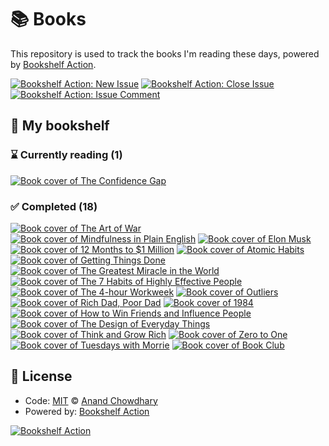 # 📚 Books

This repository is used to track the books I'm reading these days, powered by [Bookshelf Action](https://github.com/AnandChowdhary/bookshelf-action).

[![Bookshelf Action: New Issue](https://github.com/AnandChowdhary/books/workflows/Bookshelf%20Action:%20New%20Issue/badge.svg)](https://github.com/AnandChowdhary/bookshelf-action/actions?query=workflow%3A%Bookshelf+Action%3A+New+Issue%22)
[![Bookshelf Action: Close Issue](https://github.com/AnandChowdhary/books/workflows/Bookshelf%20Action:%20Close%20Issue/badge.svg)](https://github.com/AnandChowdhary/bookshelf-action/actions?query=workflow%3A%Bookshelf+Action%3A+Close+Issue%22)
[![Bookshelf Action: Issue Comment](https://github.com/AnandChowdhary/books/workflows/Bookshelf%20Action:%20Issue%20Comment/badge.svg)](https://github.com/AnandChowdhary/bookshelf-action/actions?query=workflow%3A%Bookshelf+Action%3A+Issue+Comment%22)

## 📖 My bookshelf

<!--start:bookshelf-action-->
### ⌛ Currently reading (1)

[![Book cover of The Confidence Gap](https://images.weserv.nl/?url=http%3A%2F%2Fbooks.google.com%2Fbooks%2Fcontent%3Fid%3DVPiNVJT7oj4C%26printsec%3Dfrontcover%26img%3D1%26zoom%3D1%26edge%3Dcurl%26source%3Dgbs_api&w=128&h=196&fit=contain)](https://github.com/rclanan/books/issues/17 "The Confidence Gap by Russ Harris")

### ✅ Completed (18)

[![Book cover of The Art of War](https://images.weserv.nl/?url=http%3A%2F%2Fbooks.google.com%2Fbooks%2Fcontent%3Fid%3DRfydswEACAAJ%26printsec%3Dfrontcover%26img%3D1%26zoom%3D1%26source%3Dgbs_api&w=128&h=196&fit=contain)](https://github.com/rclanan/books/issues/20 "The Art of War by Sun Tzu completed in 36 seconds on June 2021")
[![Book cover of Mindfulness in Plain English](https://images.weserv.nl/?url=http%3A%2F%2Fbooks.google.com%2Fbooks%2Fcontent%3Fid%3DnY9j66he0NkC%26printsec%3Dfrontcover%26img%3D1%26zoom%3D1%26edge%3Dcurl%26source%3Dgbs_api&w=128&h=196&fit=contain)](https://github.com/rclanan/books/issues/18 "Mindfulness in Plain English by Bhante Gunaratana, Henepola Gunaratana completed in 1 minute on June 2021")
[![Book cover of Elon Musk](https://images.weserv.nl/?url=http%3A%2F%2Fbooks.google.com%2Fbooks%2Fcontent%3Fid%3DYd99BAAAQBAJ%26printsec%3Dfrontcover%26img%3D1%26zoom%3D1%26edge%3Dcurl%26source%3Dgbs_api&w=128&h=196&fit=contain)](https://github.com/rclanan/books/issues/16 "Elon Musk by Ashlee Vance completed in 26 seconds on June 2021")
[![Book cover of 12 Months to $1 Million](https://images.weserv.nl/?url=http%3A%2F%2Fbooks.google.com%2Fbooks%2Fcontent%3Fid%3DuwO5DwAAQBAJ%26printsec%3Dfrontcover%26img%3D1%26zoom%3D1%26edge%3Dcurl%26source%3Dgbs_api&w=128&h=196&fit=contain)](https://github.com/rclanan/books/issues/15 "12 Months to $1 Million by Ryan Daniel Moran completed in 1 minute on June 2021")
[![Book cover of Atomic Habits](https://images.weserv.nl/?url=http%3A%2F%2Fbooks.google.com%2Fbooks%2Fcontent%3Fid%3DXfFvDwAAQBAJ%26printsec%3Dfrontcover%26img%3D1%26zoom%3D1%26edge%3Dcurl%26source%3Dgbs_api&w=128&h=196&fit=contain)](https://github.com/rclanan/books/issues/14 "Atomic Habits by James Clear completed in 1 minute on June 2021")
[![Book cover of Getting Things Done](https://images.weserv.nl/?url=http%3A%2F%2Fbooks.google.com%2Fbooks%2Fcontent%3Fid%3DWXcHwzaUd4MC%26printsec%3Dfrontcover%26img%3D1%26zoom%3D1%26edge%3Dcurl%26source%3Dgbs_api&w=128&h=196&fit=contain)](https://github.com/rclanan/books/issues/13 "Getting Things Done by David Allen completed in 26 seconds on June 2021")
[![Book cover of The Greatest Miracle in the World](https://images.weserv.nl/?url=http%3A%2F%2Fbooks.google.com%2Fbooks%2Fcontent%3Fid%3DbG0tSJDUxgcC%26printsec%3Dfrontcover%26img%3D1%26zoom%3D1%26edge%3Dcurl%26source%3Dgbs_api&w=128&h=196&fit=contain)](https://github.com/rclanan/books/issues/12 "The Greatest Miracle in the World by Og Mandino completed in 16 seconds on June 2021")
[![Book cover of The 7 Habits of Highly Effective People](https://images.weserv.nl/?url=http%3A%2F%2Fbooks.google.com%2Fbooks%2Fcontent%3Fid%3DupUxaNWSaRIC%26printsec%3Dfrontcover%26img%3D1%26zoom%3D1%26edge%3Dcurl%26source%3Dgbs_api&w=128&h=196&fit=contain)](https://github.com/rclanan/books/issues/11 "The 7 Habits of Highly Effective People by Stephen R. Covey completed in 1 minute on June 2021")
[![Book cover of The 4-hour Workweek](https://images.weserv.nl/?url=http%3A%2F%2Fbooks.google.com%2Fbooks%2Fcontent%3Fid%3DhNmODQAAQBAJ%26printsec%3Dfrontcover%26img%3D1%26zoom%3D1%26edge%3Dcurl%26source%3Dgbs_api&w=128&h=196&fit=contain)](https://github.com/rclanan/books/issues/10 "The 4-hour Workweek by Timothy Ferriss completed in 1 minute on June 2021")
[![Book cover of Outliers](https://images.weserv.nl/?url=http%3A%2F%2Fbooks.google.com%2Fbooks%2Fcontent%3Fid%3DG_osyXN-mm0C%26printsec%3Dfrontcover%26img%3D1%26zoom%3D1%26source%3Dgbs_api&w=128&h=196&fit=contain)](https://github.com/rclanan/books/issues/9 "Outliers by Malcolm Gladwell completed in 1 minute on June 2021")
[![Book cover of Rich Dad, Poor Dad](https://images.weserv.nl/?url=http%3A%2F%2Fbooks.google.com%2Fbooks%2Fcontent%3Fid%3DfFtNPgAACAAJ%26printsec%3Dfrontcover%26img%3D1%26zoom%3D1%26source%3Dgbs_api&w=128&h=196&fit=contain)](https://github.com/rclanan/books/issues/8 "Rich Dad, Poor Dad by Robert T. Kiyosaki, Sharon L. Lechter completed in 2 minutes on June 2021")
[![Book cover of 1984](https://images.weserv.nl/?url=http%3A%2F%2Fbooks.google.com%2Fbooks%2Fcontent%3Fid%3DbrhaDwAAQBAJ%26printsec%3Dfrontcover%26img%3D1%26zoom%3D1%26source%3Dgbs_api&w=128&h=196&fit=contain)](https://github.com/rclanan/books/issues/7 "1984 by George Orwell, General Press completed in 2 minutes on June 2021")
[![Book cover of How to Win Friends and Influence People](https://images.weserv.nl/?url=http%3A%2F%2Fbooks.google.com%2Fbooks%2Fcontent%3Fid%3D_am4DQEACAAJ%26printsec%3Dfrontcover%26img%3D1%26zoom%3D1%26source%3Dgbs_api&w=128&h=196&fit=contain)](https://github.com/rclanan/books/issues/6 "How to Win Friends and Influence People by Dale Carnegie completed in 3 minutes on June 2021")
[![Book cover of The Design of Everyday Things](https://images.weserv.nl/?url=http%3A%2F%2Fbooks.google.com%2Fbooks%2Fcontent%3Fid%3DqBfRDQAAQBAJ%26printsec%3Dfrontcover%26img%3D1%26zoom%3D1%26edge%3Dcurl%26source%3Dgbs_api&w=128&h=196&fit=contain)](https://github.com/rclanan/books/issues/5 "The Design of Everyday Things by Don Norman completed in 3 minutes on June 2021")
[![Book cover of Think and Grow Rich](https://images.weserv.nl/?url=http%3A%2F%2Fbooks.google.com%2Fbooks%2Fcontent%3Fid%3DHO-cnF0abjgC%26printsec%3Dfrontcover%26img%3D1%26zoom%3D1%26edge%3Dcurl%26source%3Dgbs_api&w=128&h=196&fit=contain)](https://github.com/rclanan/books/issues/4 "Think and Grow Rich by Napoleon Hill, Arthur R. Pell completed in 3 minutes on June 2021")
[![Book cover of Zero to One](https://images.weserv.nl/?url=http%3A%2F%2Fbooks.google.com%2Fbooks%2Fcontent%3Fid%3D6FyxoQEACAAJ%26printsec%3Dfrontcover%26img%3D1%26zoom%3D1%26source%3Dgbs_api&w=128&h=196&fit=contain)](https://github.com/rclanan/books/issues/3 "Zero to One by Peter Thiel, Blake Masters completed in 4 minutes on June 2021")
[![Book cover of Tuesdays with Morrie](https://images.weserv.nl/?url=http%3A%2F%2Fbooks.google.com%2Fbooks%2Fcontent%3Fid%3Dz2z_6hLoPmgC%26printsec%3Dfrontcover%26img%3D1%26zoom%3D1%26edge%3Dcurl%26source%3Dgbs_api&w=128&h=196&fit=contain)](https://github.com/rclanan/books/issues/2 "Tuesdays with Morrie by Mitch Albom completed in 4 minutes on June 2021")
[![Book cover of Book Club](https://images.weserv.nl/?url=http%3A%2F%2Fbooks.google.com%2Fbooks%2Fcontent%3Fid%3DH2hQAAAAMAAJ%26printsec%3Dfrontcover%26img%3D1%26zoom%3D1%26source%3Dgbs_api&w=128&h=196&fit=contain)](https://github.com/rclanan/books/issues/1 "Book Club by Bill Barnes, Gene Ambaum completed in 6 minutes on June 2021")

<!--end:bookshelf-action-->

## 📄 License

- Code: [MIT](./LICENSE) © [Anand Chowdhary](https://anandchowdhary.com)
- Powered by: [Bookshelf Action](https://github.com/AnandChowdhary/bookshelf-action)

[![Bookshelf Action](https://github.com/AnandChowdhary/bookshelf-action/blob/HEAD/assets/logo.svg)](https://github.com/AnandChowdhary/bookshelf-action)
